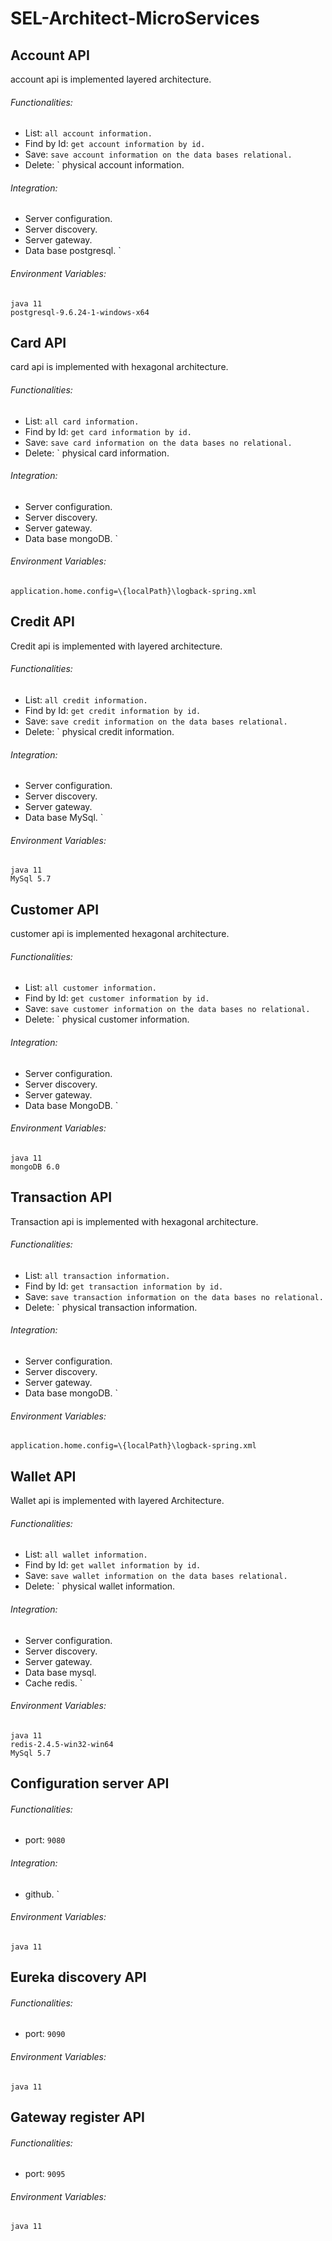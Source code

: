 # SEL-Architect-MicroServices

## Account API
account api is implemented layered architecture.

###### Functionalities:
 * List:
 ` all account information.
 `
 * Find by Id:
  ` get account information by id.
  `
 * Save:
   ` save account information on the data bases relational.  
   `
  * Delete:
    ` physical account information.
  
  ###### Integration:
   * Server configuration.
   * Server discovery.
   * Server gateway.
   * Data base postgresql.
            `
######  Environment Variables:

 ``` 
java 11
postgresql-9.6.24-1-windows-x64
```

## Card API
card api is implemented with hexagonal architecture.

###### Functionalities:
 * List:
 ` all card information.
 `
 * Find by Id:
  ` get card information by id.
  `
 * Save:
   ` save card information on the data bases no relational.  
   `
  * Delete:
    ` physical card information.
  
  ###### Integration:
   * Server configuration.
   * Server discovery.
   * Server gateway.
   * Data base mongoDB.
            `
######  Environment Variables:
 
 `application.home.config=\{localPath}\logback-spring.xml`


## Credit API
Credit api is implemented with layered architecture.

###### Functionalities:
 * List:
 ` all credit information.
 `
 * Find by Id:
  ` get credit information by id.
  `
 * Save:
   ` save credit information on the data bases relational.  
   `
  * Delete:
    ` physical credit information.
  
  ###### Integration:
   * Server configuration.
   * Server discovery.
   * Server gateway.
   * Data base MySql.
            `
######  Environment Variables:

 ``` 
java 11
MySql 5.7
```

## Customer API
customer api is implemented hexagonal architecture.

###### Functionalities:
 * List:
 ` all customer information.
 `
 * Find by Id:
  ` get customer information by id.
  `
 * Save:
   ` save customer information on the data bases no relational.  
   `
  * Delete:
    ` physical customer information.
  
  ###### Integration:
   * Server configuration.
   * Server discovery.
   * Server gateway.
   * Data base MongoDB.
            `
######  Environment Variables:

 ``` 
java 11
mongoDB 6.0
```

## Transaction API
Transaction api is implemented with hexagonal architecture.

###### Functionalities:
 * List:
 ` all transaction information.
 `
 * Find by Id:
  ` get transaction information by id.
  `
 * Save:
   ` save transaction information on the data bases no relational.  
   `
  * Delete:
    ` physical transaction information.
  
  ###### Integration:
   * Server configuration.
   * Server discovery.
   * Server gateway.
   * Data base mongoDB.
            `
######  Environment Variables:
 
 `application.home.config=\{localPath}\logback-spring.xml`


## Wallet API
Wallet api is implemented with layered Architecture.

###### Functionalities:
 * List:
 ` all wallet information.
 `
 * Find by Id:
  ` get wallet information by id.
  `
 * Save:
   ` save wallet information on the data bases relational.  
   `
  * Delete:
    ` physical wallet information.
  
  ###### Integration:
   * Server configuration.
   * Server discovery.
   * Server gateway.
   * Data base mysql.
   * Cache redis.
            `
######  Environment Variables:

 ``` 
java 11
redis-2.4.5-win32-win64 
MySql 5.7
```

## Configuration server API

###### Functionalities:
 * port:
 ` 9080
 `
  ###### Integration:
   * github.
            `
######  Environment Variables:

 ``` 
java 11
```


## Eureka discovery API

###### Functionalities:
 * port:
 ` 9090
 `
  
######  Environment Variables:

 ``` 
java 11
```

## Gateway register API

###### Functionalities:
 * port:
 ` 9095
 `
  
######  Environment Variables:

 ``` 
java 11
```

